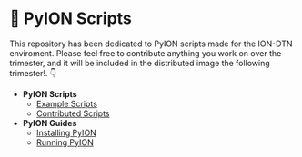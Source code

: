 # :snake:  PyION Scripts
This repository has been dedicated to PyION scripts made for the ION-DTN enviroment. Please feel free to contribute anything you work on over the trimester, and it will be included in the distributed image the following trimester!. :point_down:

- **PyION Scripts**
  - [Example Scripts](examples/)
  - [Contributed Scripts](contributions/)
- **PyION Guides**
  - [Installing PyION](https://github.com/NASA-Protocol-Exploits/handbook/blob/main/docs/learning/training/pyion/installing-pyion.md)
  - [Running PyION](https://github.com/NASA-Protocol-Exploits/handbook/blob/main/docs/learning/training/pyion/running-pyion.md)
